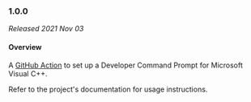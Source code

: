 ### 1.0.0

_Released 2021 Nov 03_

#### Overview

A [GitHub Action](https://github.com/features/actions) to set up a Developer
Command Prompt for Microsoft Visual C++.

Refer to the project's documentation for usage instructions.